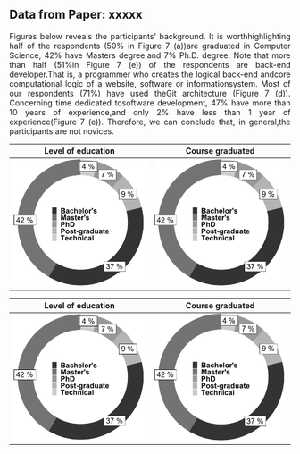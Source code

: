 ## Data from Paper: xxxxx 

<p align="justify">
Figures below reveals the participants’ background. It is worthhighlighting half of the respondents (50% in Figure 7 (a))are graduated in Computer Science, 42% have Masters degree,and 7% Ph.D. degree. Note that more than half (51%in Figure 7 (e)) of the respondents are back-end developer.That is, a programmer who creates the logical back-end andcore computational logic of a website, software or informationsystem. Most of our respondents (71%) have used theGit architecture (Figure 7 (d)). Concerning time dedicated tosoftware development, 47% have more than 10 years of experience,and only 2% have less than 1 year of experience(Figure 7 (e)). Therefore, we can conclude that, in general,the participants are not novices.
</p>


| Level of education  | Course graduated |
| ---          |     ---        |
|   ![](https://raw.githubusercontent.com/johnatan-si/JSERD2020/master/education.PNG)        |      ![](https://raw.githubusercontent.com/johnatan-si/JSERD2020/master/education.PNG)      |

| Level of education  | Course graduated |
| ---          |     ---        |
|  ![](https://raw.githubusercontent.com/johnatan-si/JSERD2020/master/education.PNG)         |        ![](https://raw.githubusercontent.com/johnatan-si/JSERD2020/master/education.PNG)    |

